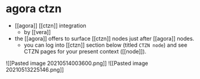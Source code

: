 # agora ctzn

- [[agora]] [[ctzn]] integration
	- by [[vera]]
- the [[agora]] offers to surface [[ctzn]] nodes just after [[agora]] nodes.
	- you can log into [[ctzn]] section below (titled `CTZN node`) and see CTZN pages for your present context ([[node]]).
	
![[Pasted image 20210514003600.png]]
![[Pasted image 20210513225146.png]]